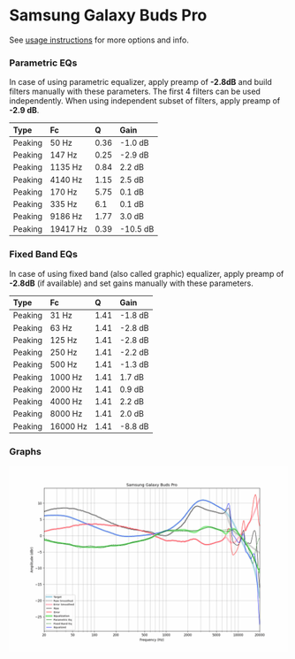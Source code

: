 # Samsung Galaxy Buds Pro
See [usage instructions](https://github.com/jaakkopasanen/AutoEq#usage) for more options and info.

### Parametric EQs
In case of using parametric equalizer, apply preamp of **-2.8dB** and build filters manually
with these parameters. The first 4 filters can be used independently.
When using independent subset of filters, apply preamp of **-2.9 dB**.

| Type    | Fc       |    Q | Gain     |
|:--------|:---------|:-----|:---------|
| Peaking | 50 Hz    | 0.36 | -1.0 dB  |
| Peaking | 147 Hz   | 0.25 | -2.9 dB  |
| Peaking | 1135 Hz  | 0.84 | 2.2 dB   |
| Peaking | 4140 Hz  | 1.15 | 2.5 dB   |
| Peaking | 170 Hz   | 5.75 | 0.1 dB   |
| Peaking | 335 Hz   | 6.1  | 0.1 dB   |
| Peaking | 9186 Hz  | 1.77 | 3.0 dB   |
| Peaking | 19417 Hz | 0.39 | -10.5 dB |

### Fixed Band EQs
In case of using fixed band (also called graphic) equalizer, apply preamp of **-2.8dB**
(if available) and set gains manually with these parameters.

| Type    | Fc       |    Q | Gain    |
|:--------|:---------|:-----|:--------|
| Peaking | 31 Hz    | 1.41 | -1.8 dB |
| Peaking | 63 Hz    | 1.41 | -2.8 dB |
| Peaking | 125 Hz   | 1.41 | -2.8 dB |
| Peaking | 250 Hz   | 1.41 | -2.2 dB |
| Peaking | 500 Hz   | 1.41 | -1.3 dB |
| Peaking | 1000 Hz  | 1.41 | 1.7 dB  |
| Peaking | 2000 Hz  | 1.41 | 0.9 dB  |
| Peaking | 4000 Hz  | 1.41 | 2.2 dB  |
| Peaking | 8000 Hz  | 1.41 | 2.0 dB  |
| Peaking | 16000 Hz | 1.41 | -8.8 dB |

### Graphs
![](./Samsung%20Galaxy%20Buds%20Pro.png)